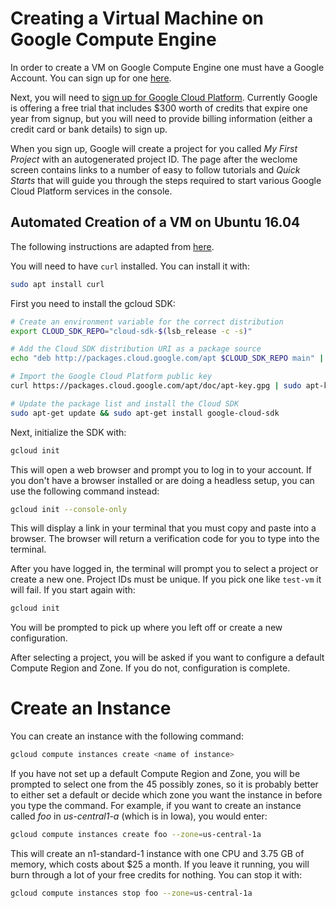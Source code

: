 # Creating a Virtual Machine on Google Compute Engine

In order to create a VM on Google Compute Engine one must have a Google Account. You can sign up for one [here](https://accounts.google.com/SignUp?hl=en). 

Next, you will need to [sign up for Google Cloud Platform](https://console.cloud.google.com/freetrial?authuser=1&page=0). Currently Google is offering a free trial that includes $300 worth of credits that expire one year from signup, but you will need to provide billing information (either a credit card or bank details) to sign up. 

When you sign up, Google will create a project for you called *My First Project* with an autogenerated project ID. The page after the weclome screen contains links to a number of easy to follow tutorials and *Quick Starts* that will guide you through the steps required to start various Google Cloud Platform services in the console. 

## Automated Creation of a VM on Ubuntu 16.04

The following instructions are adapted from [here](https://cloud.google.com/sdk/docs/quickstart-debian-ubuntu?authuser=1). 

You will need to have `curl` installed. You can install it with:
```bash
sudo apt install curl
```


First you need to install the gcloud SDK:
```bash
# Create an environment variable for the correct distribution
export CLOUD_SDK_REPO="cloud-sdk-$(lsb_release -c -s)"

# Add the Cloud SDK distribution URI as a package source
echo "deb http://packages.cloud.google.com/apt $CLOUD_SDK_REPO main" | sudo tee -a /etc/apt/sources.list.d/google-cloud-sdk.list

# Import the Google Cloud Platform public key
curl https://packages.cloud.google.com/apt/doc/apt-key.gpg | sudo apt-key add -

# Update the package list and install the Cloud SDK
sudo apt-get update && sudo apt-get install google-cloud-sdk
```
Next, initialize the SDK with:
```bash
gcloud init
```
This will open a web browser and prompt you to log in to your account. If you don't have a browser installed or are doing a headless setup, you can use the following command instead:
```bash
gcloud init --console-only
```
This will display a link in your terminal that you must copy and paste into a browser. The browser will return a verification code for you to type into the terminal. 

After you have logged in, the terminal will prompt you to select a project or create a new one. Project IDs must be unique. If you pick one like `test-vm` it will fail. If you start again with:
```bash
gcloud init
```
You will be prompted to pick up where you left off or create a new configuration.

After selecting a project, you will be asked if you want to configure a default Compute Region and Zone. If you do not, configuration is complete.

# Create an Instance

You can create an instance with the following command:
```bash
gcloud compute instances create <name of instance>
```

If you have not set up a default Compute Region and Zone, you will be prompted to select one from the 45 possibly zones, so it is probably better to either set a default or decide which zone you want the instance in before you type the command. For example, if you want to create an instance called *foo* in *us-central1-a* (which is in Iowa), you would enter:

```bash
gcloud compute instances create foo --zone=us-central-1a
```
This will create an n1-standard-1 instance with one CPU and 3.75 GB of memory, which costs about $25 a month. If you leave it running, you will burn through a lot of your free credits for nothing. You can stop it with:
```bash
gcloud compute instances stop foo --zone=us-central-1a
```


